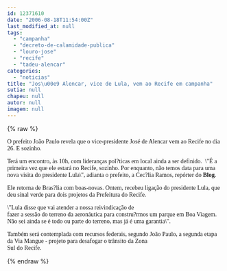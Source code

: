 ```yaml
---
id: 12371610
date: "2006-08-18T11:54:00Z"
last_modified_at: null
tags:
  - "campanha"
  - "decreto-de-calamidade-publica"
  - "louro-jose"
  - "recife"
  - "tadeu-alencar"
categories:
  - "noticias"
title: "Jos\u00e9 Alencar, vice de Lula, vem ao Recife em campanha"
sutia: null
chapeu: null
autor: null
imagem: null
---
```

{% raw %}
<p><P><FONT face=Verdana>O prefeito João Paulo revela que o vice-presidente José de Alencar vem ao Recife no dia 26. E sozinho.</FONT></P></p>
<p><P><FONT face=Verdana>Terá um encontro, às 10h, com lideranças pol?ticas em local ainda a ser definido.&nbsp; \"É a primeira vez que ele estará no Recife, sozinho. Por enquanto, não temos data para uma nova visita do presidente Lula\", adianta o prefeito, a Cec?lia Ramos, repórter do <STRONG>Blog</STRONG>.</FONT></P></p>
<p><P><FONT face=Verdana>Ele retorna de Bras?lia com boas-novas. Ontem, recebeu ligação do presidente Lula, que deu sinal verde para dois projetos da Prefeitura do Recife.</FONT></P></p>
<p><P><FONT face=Verdana>\"Lula&nbsp;disse que vai atender a nossa reivindicação de <BR>f</FONT><FONT face=Verdana>azer a sessão do terreno da aeronáutica para constru?rmos um parque em Boa Viagem. Não sei ainda se é todo ou parte do terreno, mas já é uma garantia\".</FONT></P></p>
<p><P><FONT face=Verdana>Também será contemplada com recursos federais, segundo João Paulo, a segunda etapa da Via Mangue - projeto para desafogar o trânsito da Zona<BR>Sul do Recife.</FONT></P> </p>
{% endraw %}